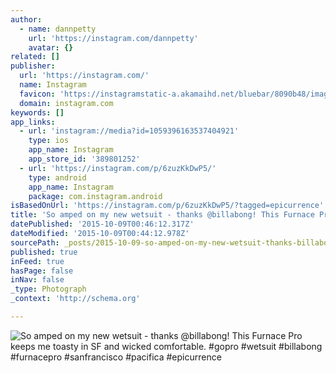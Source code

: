 ```yaml
---
author:
  - name: dannpetty
    url: 'https://instagram.com/dannpetty'
    avatar: {}
related: []
publisher:
  url: 'https://instagram.com/'
  name: Instagram
  favicon: 'https://instagramstatic-a.akamaihd.net/bluebar/8090b48/images/ico/favicon.ico'
  domain: instagram.com
keywords: []
app_links:
  - url: 'instagram://media?id=1059396163537404921'
    type: ios
    app_name: Instagram
    app_store_id: '389801252'
  - url: 'https://instagram.com/p/6zuzKkDwP5/'
    type: android
    app_name: Instagram
    package: com.instagram.android
isBasedOnUrl: 'https://instagram.com/p/6zuzKkDwP5/?tagged=epicurrence'
title: 'So amped on my new wetsuit - thanks @billabong! This Furnace Pro keeps me toasty in SF and wicked comfortable. #gopro #wetsuit #billabong #furnacepro #sanfrancisco #pacifica #epicurrence'
datePublished: '2015-10-09T00:46:12.317Z'
dateModified: '2015-10-09T00:44:12.978Z'
sourcePath: _posts/2015-10-09-so-amped-on-my-new-wetsuit-thanks-billabong-this-furnace.md
published: true
inFeed: true
hasPage: false
inNav: false
_type: Photograph
_context: 'http://schema.org'

---
```

![So amped on my new wetsuit - thanks &commat;billabong&excl; This Furnace Pro keeps me toasty in SF and wicked comfortable&period; &num;gopro &num;wetsuit &num;billabong &num;furnacepro &num;sanfrancisco &num;pacifica &num;epicurrence](https://scontent.cdninstagram.com/hphotos-xfa1/t51.2885-15/s640x640/sh0.08/e35/11249123_881470718612380_622050639_n.jpg)